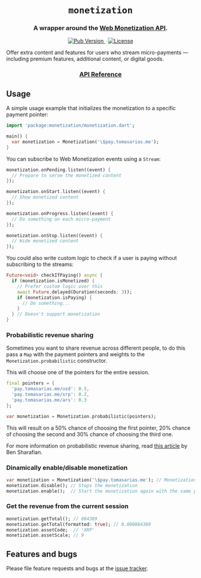 <h1 align="center">
  <code>monetization</code>
</h1>
<h3 align="center">
  A wrapper around the <a href="https://webmonetization.org/">Web Monetization API</a>.
</h3>

<p align="center">
    <a href="https://pub.dev/packages/monetization">
        <img src="https://img.shields.io/pub/v/monetization?style=for-the-badge" title="Pub Version" />
    </a>
    &nbsp;
    <a href="./LICENSE">
        <img src="https://img.shields.io/badge/license-MIT-green.svg?style=for-the-badge" title="License" />
    </a>
</p>

Offer extra content and features for users who stream micro-payments — including premium features, additional content, or digital goods.

<h3 align="center">
  <a href="https://pub.dev/documentation/monetization/latest/monetization/Monetization-class.html">API Reference</a>
</h3>

## Usage

A simple usage example that initializes the monetization to a specific payment pointer:

```dart
import 'package:monetization/monetization.dart';

main() {
  var monetization = Monetization('\$pay.tomasarias.me');
}
```

You can subscribe to Web Monetization events using a `Stream`:

```dart
monetization.onPending.listen((event) {
  // Prepare to serve the monetized content
});

monetization.onStart.listen((event) {
  // Show monetized content
});

monetization.onProgress.listen((event) {
  // Do something on each micro-payment
});

monetization.onStop.listen((event) {
  // Hide monetized content
});
```


You could also write custom logic to check if a user is paying without subscribing to the streams:

```dart
Future<void> checkIfPaying() async {
  if (monetization.isMonetized) {
    // Prefer custom logic over this
    await Future.delayed(Duration(seconds: 3));
    if (monetization.isPaying) {
      // Do something...
    }
  } // Doesn't support monetization
}
```

### Probabilistic revenue sharing

Sometimes you want to share revenue across different people, to do this pass a `Map` with the payment pointers and
weights to the `Monetization.probabilistic` constructor.

This will choose one of the pointers for the entire session.

```dart
final pointers = {
  'pay.tomasarias.me/usd': 0.5,
  'pay.tomasarias.me/xrp': 0.2,
  'pay.tomasarias.me/ars': 0.3
};

var monetization = Monetization.probabilistic(pointers);
```

This will result on a 50% chance of choosing the first pointer, 20% chance of choosing the second and 30% chance of
choosing the third one.

For more information on probabilistic revenue sharing, read [this article](https://coil.com/p/sharafian/Probabilistic-Revenue-Sharing/8aQDSPsw)
by Ben Sharafian.

### Dinamically enable/disable monetization

```dart
var monetization = Monetization('\$pay.tomasarias.me'); // Monetization enabled on initialization
monetization.disable(); // Stops the monetization
monetization.enable();  // Start the monetization again with the same pointer
```

### Get the revenue from the current session

```dart
monetization.getTotal(); // 884389
monetization.getTotal(formatted: true); // 0.000884389
monetization.assetCode;  // 'XRP'
monetization.assetScale; // 9
```

## Features and bugs

Please file feature requests and bugs at the [issue tracker](https://github.com/KNawm/monetization/issues).
